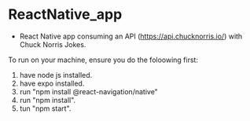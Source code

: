 # ReactNative_app
- React Native app consuming an API (https://api.chucknorris.io/) with Chuck Norris Jokes.

To run on your machine, ensure you do the foloowing first:
1. have node js installed.
2. have expo installed.
3. run "npm install @react-navigation/native"
4. run "npm install".
5. tun "npm start".
